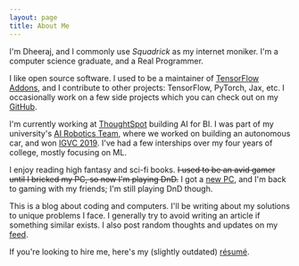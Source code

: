 ```yaml
---
layout: page
title: About Me
---
```


I'm Dheeraj, and I commonly use _Squadrick_ as my internet moniker. I'm a computer science graduate, and a Real Programmer.

I like open source software. I used to be a  maintainer of [TensorFlow Addons](https://github.com/tensorflow/addons/), and I contribute to other projects: TensorFlow, PyTorch, Jax, etc. I occasionally work on a few side projects which you can check out on my [GitHub](https://github.com/Squadrick).

I'm currently working at [ThoughtSpot](https://www.thoughtspot.com/) building AI for BI. I was part of my university's [AI Robotics Team](http://projectmanas.in), where we worked on building an autonomous car, and won [IGVC 2019](http://www.igvc.org/). I've had a few interships over my four years of college, mostly focusing on ML.

I enjoy reading high fantasy and sci-fi books. ~~I used to be an avid gamer until I bricked my PC, so now I'm playing DnD.~~ I got a [new PC](https://squadrick.dev/journal/new-pc.html), and I'm back to gaming with my friends; I'm still playing DnD though.

This is a blog about coding and computers. I'll be writing about my solutions to unique problems I face. I generally try to avoid writing an article if something similar exists. I also post random thoughts and updates on my [feed](https://squadrick.dev/menu/feed.html).

If you're looking to hire me, here's my (slightly outdated) [résumé](https://squadrick.github.io/resume).
